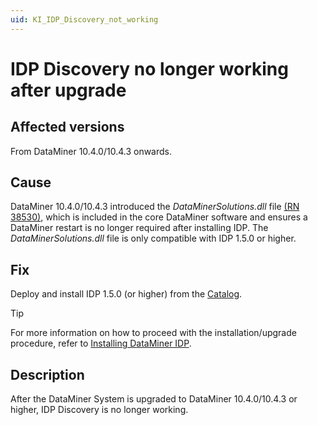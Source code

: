 ```yaml
---
uid: KI_IDP_Discovery_not_working
---
```


# IDP Discovery no longer working after upgrade

## Affected versions

From DataMiner 10.4.0/10.4.3 onwards.

## Cause

DataMiner 10.4.0/10.4.3 introduced the *DataMinerSolutions.dll* file [(RN 38530)](xref:General_Main_Release_10.4.0_changes#dataminersolutionsdll-now-included-in-core-dataminer-software-id_38530), which is included in the core DataMiner software and ensures a DataMiner restart is no longer required after installing IDP. The *DataMinerSolutions.dll* file is only compatible with IDP 1.5.0 or higher.

## Fix

Deploy and install IDP 1.5.0 (or higher) from the [Catalog](https://catalog.dataminer.services/details/package/3163).

> [!TIP]
> For more information on how to proceed with the installation/upgrade procedure, refer to [Installing DataMiner IDP](xref:Installing_DataMiner_IDP).

## Description

After the DataMiner System is upgraded to DataMiner 10.4.0/10.4.3 or higher, IDP Discovery is no longer working.
